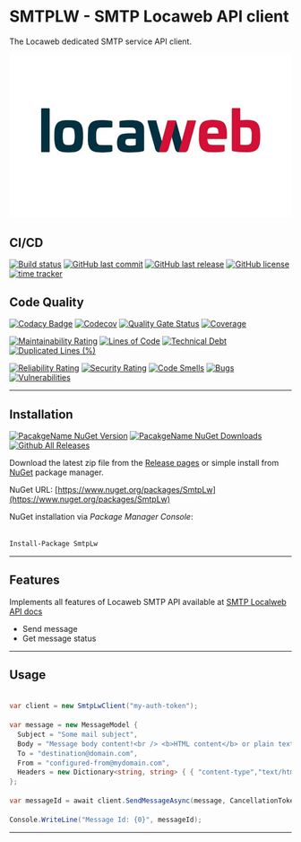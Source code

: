 # SMTPLW - SMTP Locaweb API client

The Locaweb dedicated SMTP service API client.

![SMTPLW - SMTP Locaweb](https://raw.githubusercontent.com/guibranco/smtplw/master/logo.jpg)

## CI/CD

[![Build status](https://ci.appveyor.com/api/projects/status/b7xakaaq8ldqp34r?svg=true)](https://ci.appveyor.com/project/guibranco/smtplw)
[![GitHub last commit](https://img.shields.io/github/last-commit/guibranco/smtplw)](https://github.com/guibranco/smtplw)
[![GitHub last release](https://img.shields.io/github/release-date/guibranco/smtplw.svg?style=flat)](https://github.com/guibranco/smtplw)
[![GitHub license](https://img.shields.io/github/license/guibranco/smtplw)](https://github.com/guibranco/smtplw)
[![time tracker](https://wakatime.com/badge/github/guibranco/SmtpLw.svg)](https://wakatime.com/badge/github/guibranco/SmtpLw)

## Code Quality

[![Codacy Badge](https://app.codacy.com/project/badge/Grade/5ee8a21e3f7a4ccdb614e8856c48d5f3)](https://www.codacy.com/gh/guibranco/SmtpLw/dashboard?utm_source=github.com&amp;utm_medium=referral&amp;utm_content=guibranco/SmtpLw&amp;utm_campaign=Badge_Grade)
[![Codecov](https://codecov.io/gh/guibranco/smtplw/branch/master/graph/badge.svg)](https://codecov.io/gh/guibranco/smtplw)
[![Quality Gate Status](https://sonarcloud.io/api/project_badges/measure?project=guibranco_SmtpLw&metric=alert_status)](https://sonarcloud.io/dashboard?id=guibranco_SmtpLw)
[![Coverage](https://sonarcloud.io/api/project_badges/measure?project=guibranco_SmtpLw&metric=coverage)](https://sonarcloud.io/dashboard?id=guibranco_SmtpLw)

[![Maintainability Rating](https://sonarcloud.io/api/project_badges/measure?project=guibranco_SmtpLw&metric=sqale_rating)](https://sonarcloud.io/dashboard?id=guibranco_SmtpLw)
[![Lines of Code](https://sonarcloud.io/api/project_badges/measure?project=guibranco_SmtpLw&metric=ncloc)](https://sonarcloud.io/dashboard?id=guibranco_SmtpLw)
[![Technical Debt](https://sonarcloud.io/api/project_badges/measure?project=guibranco_SmtpLw&metric=sqale_index)](https://sonarcloud.io/dashboard?id=guibranco_SmtpLw)
[![Duplicated Lines (%)](https://sonarcloud.io/api/project_badges/measure?project=guibranco_SmtpLw&metric=duplicated_lines_density)](https://sonarcloud.io/dashboard?id=guibranco_SmtpLw)

[![Reliability Rating](https://sonarcloud.io/api/project_badges/measure?project=guibranco_SmtpLw&metric=reliability_rating)](https://sonarcloud.io/dashboard?id=guibranco_SmtpLw)
[![Security Rating](https://sonarcloud.io/api/project_badges/measure?project=guibranco_SmtpLw&metric=security_rating)](https://sonarcloud.io/dashboard?id=guibranco_SmtpLw)
[![Code Smells](https://sonarcloud.io/api/project_badges/measure?project=guibranco_SmtpLw&metric=code_smells)](https://sonarcloud.io/dashboard?id=guibranco_SmtpLw)
[![Bugs](https://sonarcloud.io/api/project_badges/measure?project=guibranco_SmtpLw&metric=bugs)](https://sonarcloud.io/dashboard?id=guibranco_SmtpLw)
[![Vulnerabilities](https://sonarcloud.io/api/project_badges/measure?project=guibranco_SmtpLw&metric=vulnerabilities)](https://sonarcloud.io/dashboard?id=guibranco_SmtpLw)

---

## Installation

[![PacakgeName NuGet Version](https://img.shields.io/nuget/v/SmtpLw.svg?style=flat)](https://www.nuget.org/packages/SmtpLw/)
[![PacakgeName NuGet Downloads](https://img.shields.io/nuget/dt/SmtpLw.svg?style=flat)](https://www.nuget.org/packages/SmtpLw/)
[![Github All Releases](https://img.shields.io/github/downloads/guibranco/SmtpLw/total.svg?style=flat)](https://github.com/guibranco/smtplw)

Download the latest zip file from the [Release pages](https://github.com/guibranco/SmtpLw/releases) or simple install from [NuGet](https://www.nuget.org/packages/SmtpLw) package manager.

NuGet URL: [https://www.nuget.org/packages/SmtpLw](https://www.nuget.org/packages/SmtpLw)

NuGet installation via *Package Manager Console*:

```ps

Install-Package SmtpLw

```

---

## Features

Implements all features of Locaweb SMTP API available at [SMTP Localweb API docs](http://developer.locaweb.com.br/documentacoes/smtp/api-como-utilizar/)

- Send message
- Get message status

---

## Usage

```cs

var client = new SmtpLwClient("my-auth-token");

var message = new MessageModel {
  Subject = "Some mail subject",
  Body = "Message body content!<br /> <b>HTML content</b> or plain text.",
  To = "destination@domain.com",
  From = "configured-from@mydomain.com",
  Headers = new Dictionary<string, string> { { "content-type","text/html"} }
};

var messageId = await client.SendMessageAsync(message, CancellationToken.None).ConfigureAwait(false);

Console.WriteLine("Message Id: {0}", messageId);

```

---
